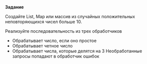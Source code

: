 **Задание**

Создайте List, Map или массив из случайных положительных неповторяющихся чисел больше 10.

Реализуйте последовательность из трех обработчиков
* Обрабатывает число, если оно простое
* Обрабатывает четное число
* Обрабатывает числа, которые делятся на 3
Необработанные запросы попадают в обработчик ошибок

